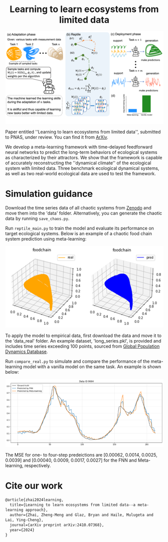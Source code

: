 <h1 align="center">Learning to learn ecosystems from limited data</h1>

<p align="center">
<img src='images/meta_learning1.png' width='600'>
</p>

Paper entitled ''Learning to learn ecosystems from limited data'', submitted to PNAS, under review. You can find it from [ArXiv](https://arxiv.org/abs/2410.07368).

We develop a meta-learning framework with time-delayed feedforward neural networks to predict the long-term behaviors of ecological systems as characterized by their attractors. We show that the framework is capable of accurately reconstructing the ''dynamical climate'' of the ecological system with limited data. Three benchmark ecological dynamical systems, as well as two real-world ecological data are used to test the framework.

# Simulation guidance

Download the time series data of all chaotic systems from [Zenodo](https://zenodo.org/records/14261464) and move them into the 'data' folder. Alternatively, you can generate the chaotic data by running `save_chaos.py`. 

Run `reptile_main.py` to train the model and evaluate its performance on target ecological systems. Below is an example of a chaotic food chain system prediction using meta-learning:

<p align="center">
<img src='images/foodchain_prediction.png' width='600'>
</p>

To apply the model to empirical data, first download the data and move it to the 'data_real' folder. An example dataset, 'long_series.pkl', is provided and includes time series exceeding 100 points, sourced from [Global Population Dynamics Database](https://knb.ecoinformatics.org/view/doi:10.5063/F1BZ63Z8).

Run `compare_real.py` to simulate and compare the performance of the meta-learning model with a vanilla model on the same task. An example is shown below:

<p align="center">
<img src='images/population_prediction.png' width='600'>
</p>

The MSE for one- to four-step predeictions are [0.00062, 0.0014, 0.0025, 0.0039] and [0.00040, 0.0009, 0.0017, 0.0027] for the FNN and Meta-learning, respectively.

# Cite our work
```
@article{zhai2024learning,
  title={Learning to learn ecosystems from limited data--a meta-learning approach},
  author={Zhai, Zheng-Meng and Glaz, Bryan and Haile, Mulugeta and Lai, Ying-Cheng},
  journal={arXiv preprint arXiv:2410.07368},
  year={2024}
}
```











